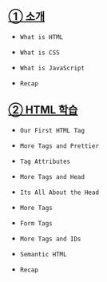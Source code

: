 ## <a href="./introduction.md">① 소개</a>

- `What is HTML`

- `What is CSS`

- `What is JavaScript`

- `Recap`

## <a href="./learning_html.md">② HTML 학습</a>

- `Our First HTML Tag`

- `More Tags and Prettier`

- `Tag Attributes`

- `More Tags and Head`

- `Its All About the Head`

- `More Tags`

- `Form Tags`

- `More Tags and IDs`

- `Semantic HTML`

- `Recap`
